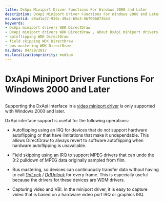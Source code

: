 ```yaml
---
title: DxApi Miniport Driver Functions For Windows 2000 and Later
description: DxApi Miniport Driver Functions For Windows 2000 and Later
ms.assetid: e9a41e27-930c-49a2-b5e3-0b709b873bb3
keywords:
- DxApi miniport drivers WDK DirectDraw
- DxApi miniport drivers WDK DirectDraw , about DxApi miniport drivers
- autoflipping WDK DirectDraw
- field skipping WDK DirectDraw
- bus mastering WDK DirectDraw
ms.date: 04/20/2017
ms.localizationpriority: medium
---
```


# DxApi Miniport Driver Functions For Windows 2000 and Later


## <span id="ddk_dxapi_miniport_driver_functions_for_windows_2000_and_later_gg"></span><span id="DDK_DXAPI_MINIPORT_DRIVER_FUNCTIONS_FOR_WINDOWS_2000_AND_LATER_GG"></span>


Supporting the DxApi interface in a [video miniport driver](video-miniport-drivers-in-the-windows-2000-display-driver-model.md) is only supported with Windows 2000 and later.

DxApi interface support is useful for the following operations:

-   Autoflipping using an IRQ for devices that do not support hardware autoflipping or that have limitations that make it undependable. This allows DirectDraw to always revert to software autoflipping when hardware autoflipping is unavailable.

-   Field skipping using an IRQ to support MPEG drivers that can undo the 3:2 pulldown of MPEG data originally sampled from film.

-   Bus mastering, so devices can continuously transfer data without having to call [*DdLock*](/windows/win32/api/ddrawint/nc-ddrawint-pdd_surfcb_lock) / [*DdUnlock*](/windows/win32/api/ddrawint/nc-ddrawint-pdd_surfcb_unlock) for every frame. This is especially useful because the drivers for these devices are WDM drivers.

-   Capturing video and VBI. In the miniport driver, it is easy to capture video that is based on a hardware video port IRQ or graphics IRQ.

 

